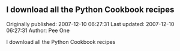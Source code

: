 ## I download all the Python Cookbook recipes

Originally published: 2007-12-10 06:27:31
Last updated: 2007-12-10 06:27:31
Author: Pee One

I download all the Python Cookbook recipes